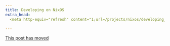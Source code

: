 ```yaml
---
title: Developing on NixOS
extra_head:
  <meta http-equiv="refresh" content="1;url=/projects/nixos/developing_on_nixos.html" />

---
```


[This post has moved](/projects/nixos/developing_on_nixos.html)
